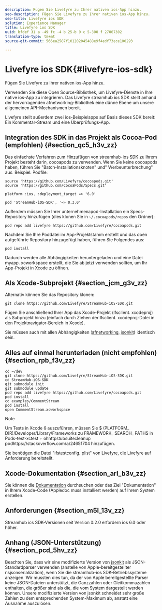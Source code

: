 ```yaml
---
description: Fügen Sie Livefyre zu Ihrer nativen ios-App hinzu.
seo-description: Fügen Sie Livefyre zu Ihrer nativen ios-App hinzu.
seo-title: Livefyre ios SDK
solution: Experience Manager
title: Livefyre ios SDK
uuid: bfdef 31 a -49 fc -4 b 25-b 0 c 5-300 f 27067302
translation-type: tm+mt
source-git-commit: 566ea2587f101202045488e9f4edf73ece100293

---
```



# Livefyre ios SDK{#livefyre-ios-sdk}

Fügen Sie Livefyre zu Ihrer nativen ios-App hinzu.

Verwenden Sie diese Open Source-Bibliothek, um Livefyre-Dienste in Ihre native ios-App zu integrieren. Das Livefyre streamhub ios SDK stellt anhand der hervorragenden afnetworking-Bibliothek eine dünne Ebene um unsere allgemeinen API-Mechanismen bereit.

Livefyre stellt außerdem zwei ios-Beispielapps auf Basis dieses SDK bereit: Ein Kommentar-Stream und eine Überprüfungs-App.

## Integration des SDK in das Projekt als Cocoa-Pod (empfohlen) {#section_qc5_h3v_zz}

Das einfachste Verfahren zum Hinzufügen von streamhub-ios SDK zu Ihrem Projekt besteht darin, cocoapods zu verwenden. Wenn Sie keine cocoapods haben, führen Sie "Batch-Installationsknoten" und" Werbeunterbrechung" aus. Beispiel: Podfile:

```
source 'https://github.com/Livefyre/cocoapods.git' 
source 'https://github.com/CocoaPods/Specs.git' 
  
platform :ios, :deployment_target => '6.0' 
  
pod 'StreamHub-iOS-SDK', '~> 0.3.0'
```

Außerdem müssen Sie Ihrer unternehmenapod-Installation ein Specs-Repository hinzufügen (dies klonen Sie in `~/.cocoapods/repos` den Ordner):

```
pod repo add livefyre https://github.com/Livefyre/cocoapods.git
```

Nachdem Sie Ihre Poddatei im App-Projektstamm erstellt und das oben aufgeführte Repository hinzugefügt haben, führen Sie Folgendes aus:

```
pod install
```

Dadurch werden alle Abhängigkeiten heruntergeladen und eine Datei myapp. xcworkspace erstellt, die Sie ab jetzt verwenden sollten, um Ihr App-Projekt in Xcode zu öffnen.

## Als Xcode-Subprojekt {#section_jcm_g3v_zz}

Alternativ können Sie das Repository klonen:

```
git clone https://github.com/Livefyre/StreamHub-iOS-SDK.git 
```

Fügen Sie anschließend Ihrer App das Xcode-Projekt (lfsclient. xcodeproj) als Subprojekt hinzu (einfach durch Ziehen der lfsclient. xcodeproj-Datei in den Projektnavigator-Bereich in Xcode).

Sie müssen auch mit allen Abhängigkeiten ([afnetworking](https://github.com/AFNetworking/AFNetworking), [jsonkit](https://github.com/escherba/JSONKit)) identisch sein.

## Alles auf einmal herunterladen (nicht empfohlen) {#section_rpb_f3v_zz}

```
cd ~/dev 
git clone https://github.com/Livefyre/StreamHub-iOS-SDK.git 
cd StreamHub-iOS-SDK 
git submodule init 
git submodule update 
pod repo add livefyre https://github.com/Livefyre/cocoapods.git 
pod install 
cd examples/CommentStream 
pod install 
open CommentStream.xcworkspace
```

>[!NOTE]
>
>Um Tests in Xcode 6 auszuführen, müssen Sie $ (PLATFORM_ DIR)/Developer/Library/Frameworks zu FRAMEWORK_ SEARCH_ PATHS in Pods-test-xctest + ohhttpstubsuitecleanup podhttps://stackoverflow.com/a/24651704 hinzufügen[](https://stackoverflow.com/a/24651704).

Sie benötigen die Datei "lfstestconfig. plist" von Livefyre, die Livefyre auf Anforderung bereitstellt.

## Xcode-Dokumentation {#section_arl_b3v_zz}

Sie können die [Dokumentation](https://livefyre.github.com/StreamHub-iOS-SDK/) durchsuchen oder das Ziel "Dokumentation" in Ihrem Xcode-Code (Appledoc muss installiert werden) auf Ihrem System erstellen.

## Anforderungen {#section_m5l_13v_zz}

Streamhub ios SDK-Versionen seit Version 0.2.0 erfordern ios 6.0 oder höher.

## Anhang (JSON-Unterstützung) {#section_pcd_5hv_zz}

Beachten Sie, dass wir eine modifizierte Version von [jsonkit](https://github.com/escherba/JSONKit) als JSON-Standardparser verwenden (anstelle von Apple-bereitgestellter nsjsonserialization), wenn Sie die streamhub-ios SDK-Betriebssysteme anzeigen. Wir mussten dies tun, da der von Apple bereitgestellte Parser keine JSON-Dateien unterstützt, die Ganzzahlen oder Gleitkommazahlen enthalten, die größer sind als die, die vom System dargestellt werden können. Unsere modifizierte Version von jsonkit schneidet sehr große Zahlen zu dem entsprechenden System-Maximum ab, anstatt eine Ausnahme auszulösen.
